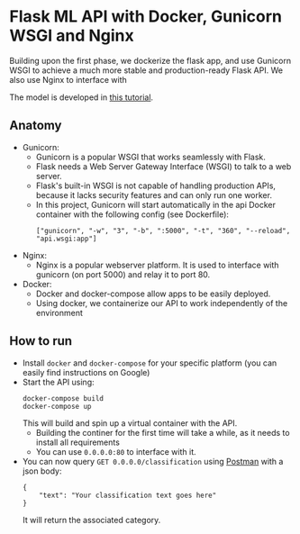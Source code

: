 # Flask ML API with Docker, Gunicorn WSGI and Nginx
Building upon the first phase, we dockerize the flask app, and use Gunicorn WSGI
to achieve a much more stable and production-ready Flask API. We also use Nginx 
to interface with 

The model is developed in [this tutorial](https://medium.com/technonerds/using-fastais-ulmfit-to-make-a-state-of-the-art-multi-label-text-classifier-bf54e2943e83).

## Anatomy
* Gunicorn:
    * Gunicorn is a popular WSGI that works seamlessly with Flask.
    * Flask needs a Web Server Gateway Interface (WSGI) to talk to a web server.
    * Flask's built-in WSGI is not capable of handling production APIs, because it lacks security features and can only run one worker.
    * In this project, Gunicorn will start automatically in the api Docker container with the following config (see Dockerfile):
        ```
        ["gunicorn", "-w", "3", "-b", ":5000", "-t", "360", "--reload", "api.wsgi:app"]
        ```
* Nginx:
    * Nginx is a popular webserver platform. It is used to interface with gunicorn (on port 5000) and relay it to port 80.
* Docker:
    * Docker and docker-compose allow apps to be easily deployed. 
    * Using docker, we containerize our API to work independently of the environment

## How to run
* Install `docker` and `docker-compose` for your specific platform (you can easily find instructions on Google)
* Start the API using:
    ```
    docker-compose build
    docker-compose up
    ```
    This will build and spin up a virtual container with the API.
    * Building the continer for the first time will take a while, as it needs to install all requirements
    * You can use `0.0.0.0:80` to interface with it.
* You can now query `GET 0.0.0.0/classification` using [Postman](https://www.getpostman.com/) with a json body:
    ``` 
    {
    	"text": "Your classification text goes here"
    }
    ```
    It will return the associated category.